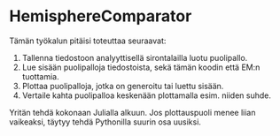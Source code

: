 
# HemisphereComparator

Tämän työkalun pitäisi toteuttaa seuraavat:

1. Tallenna tiedostoon analyyttisellä sirontalailla luotu puolipallo.
2. Lue sisään puolipalloja tiedostoista, sekä tämän koodin että EM:n tuottamia.
3. Plottaa puolipalloja, jotka on generoitu tai luettu sisään.
4. Vertaile kahta puolipalloa keskenään plottamalla esim. niiden suhde.

Yritän tehdä kokonaan Julialla alkuun. Jos plottauspuoli menee liian vaikeaksi,
täytyy tehdä Pythonilla suurin osa uusiksi.
